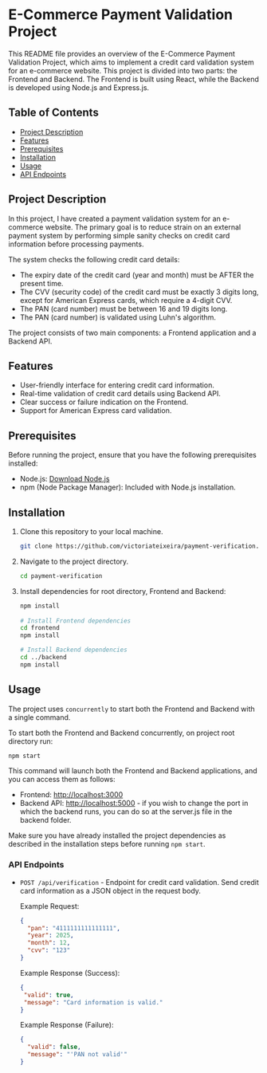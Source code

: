 # E-Commerce Payment Validation Project

This README file provides an overview of the E-Commerce Payment Validation Project, which aims to implement a credit card validation system for an e-commerce website. This project is divided into two parts: the Frontend and Backend. The Frontend is built using React, while the Backend is developed using Node.js and Express.js.

## Table of Contents

- [Project Description](#project-description)
- [Features](#features)
- [Prerequisites](#prerequisites)
- [Installation](#installation)
- [Usage](#usage)
- [API Endpoints](#api-endpoints)

## Project Description

In this project, I have created a payment validation system for an e-commerce website. The primary goal is to reduce strain on an external payment system by performing simple sanity checks on credit card information before processing payments.

The system checks the following credit card details:

- The expiry date of the credit card (year and month) must be AFTER the present time.
- The CVV (security code) of the credit card must be exactly 3 digits long, except for American Express cards, which require a 4-digit CVV.
- The PAN (card number) must be between 16 and 19 digits long.
- The PAN (card number) is validated using Luhn's algorithm.

The project consists of two main components: a Frontend application and a Backend API.

## Features

- User-friendly interface for entering credit card information.
- Real-time validation of credit card details using Backend API.
- Clear success or failure indication on the Frontend.
- Support for American Express card validation.

## Prerequisites

Before running the project, ensure that you have the following prerequisites installed:

- Node.js: [Download Node.js](https://nodejs.org/)
- npm (Node Package Manager): Included with Node.js installation.

## Installation

1. Clone this repository to your local machine.

   ```bash
   git clone https://github.com/victoriateixeira/payment-verification.git
   ```

2. Navigate to the project directory.

   ```bash
   cd payment-verification
   ```

3. Install dependencies for root directory, Frontend and Backend:

   ```bash
   npm install
  
   # Install Frontend dependencies
   cd frontend
   npm install

   # Install Backend dependencies
   cd ../backend
   npm install
   ```

## Usage

The project uses `concurrently` to start both the Frontend and Backend with a single command.

To start both the Frontend and Backend concurrently,  on project root directory run:

```bash
npm start
```

This command will launch both the Frontend and Backend applications, and you can access them as follows:

- Frontend: [http://localhost:3000](http://localhost:3000)
- Backend API: [http://localhost:5000](http://localhost:5000) - if you wish to change the port in which the backend runs, you can do so at the server.js file in the backend folder.

Make sure you have already installed the project dependencies as described in the installation steps before running `npm start`.

### API Endpoints

- `POST /api/verification` - Endpoint for credit card validation. Send credit card information as a JSON object in the request body.

   Example Request:

   ```json
   {
     "pan": "4111111111111111",
     "year": 2025,
     "month": 12,
     "cvv": "123"
   }
   ```

   Example Response (Success):

   ```json
   {
    "valid": true,
    "message": "Card information is valid."
   }
   ```

   Example Response (Failure):

   ```json
   {
     "valid": false,
     "message": "'PAN not valid'"
   }
   ```
